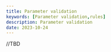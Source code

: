```yaml
---
title: Parameter validation
keywords: [Parameter validation,rules]
description: Parameter validation
date: 2023-10-24
---
```


//TBD